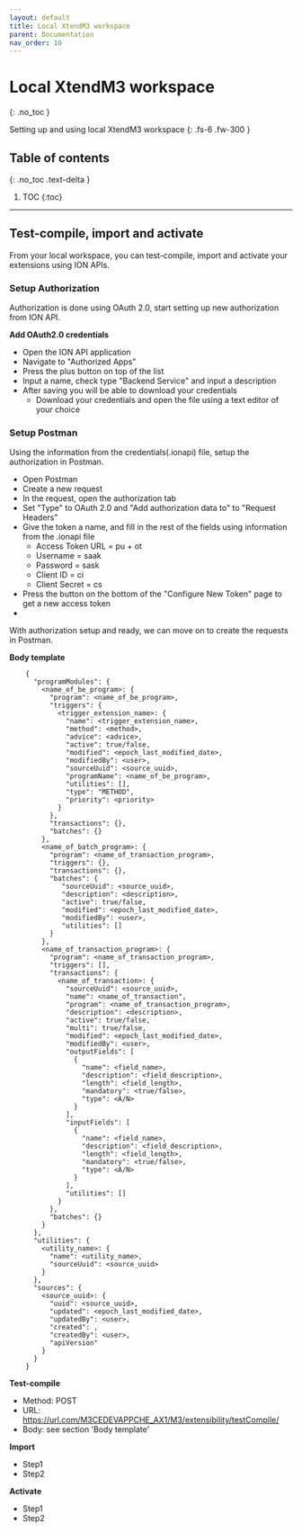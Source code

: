 ```yaml
---
layout: default
title: Local XtendM3 workspace
parent: Documentation
nav_order: 10
---
```


# Local XtendM3 workspace
{: .no_toc }

Setting up and using local XtendM3 workspace
{: .fs-6 .fw-300 }

## Table of contents
{: .no_toc .text-delta }

1. TOC
{:toc}

---

## Test-compile, import and activate
From your local workspace, you can test-compile, import and activate your extensions using ION APIs.

### Setup Authorization
Authorization is done using OAuth 2.0, start setting up new authorization from ION API.

**Add OAuth2.0 credentials**
* Open the ION API application
* Navigate to "Authorized Apps"
* Press the plus button on top of the list
* Input a name, check type "Backend Service" and input a description
* After saving you will be able to download your credentials
  * Download your credentials and open the file using a text editor of your choice

### Setup Postman
Using the information from the credentials(.ionapi) file, setup the authorization in Postman.

* Open Postman
* Create a new request
* In the request, open the authorization tab
* Set "Type" to OAuth 2.0 and "Add authorization data to" to "Request Headers"
* Give the token a name, and fill in the rest of the fields using information from the .ionapi file
  * Access Token URL = pu + ot
  * Username = saak
  * Password = sask
  * Client ID = ci
  * Client Secret = cs
* Press the button on the bottom of the "Configure New Token" page to get a new access token
*

With authorization setup and ready, we can move on to create the requests in Postman.

**Body template**


        {
          "programModules": {
            <name_of_be_program>: {
              "program": <name_of_be_program>,
              "triggers": {
                <trigger_extension_name>: {
                  "name": <trigger_extension_name>,
                  "method": <method>,
                  "advice": <advice>,
                  "active": true/false,
                  "modified": <epoch_last_modified_date>,
                  "modifiedBy": <user>,
                  "sourceUuid": <source_uuid>,
                  "programName": <name_of_be_program>,
                  "utilities": [],
                  "type": "METHOD",
                  "priority": <priority>
                }
              },
              "transactions": {},
              "batches": {}
            },
            <name_of_batch_program>: {
              "program": <name_of_transaction_program>,
              "triggers": {},
              "transactions": {},
              "batches": {
                 "sourceUuid": <source_uuid>,
                 "description": <description>,
                 "active": true/false,
                 "modified": <epoch_last_modified_date>,
                 "modifiedBy": <user>,
                 "utilities": []
              }
            },
            <name_of_transaction_program>: {
              "program": <name_of_transaction_program>,
              "triggers": [],
              "transactions": {
                <name_of_transaction>: {
                  "sourceUuid": <source_uuid>,
                  "name": <name_of_transaction",
                  "program": <name_of_transaction_program>,
                  "description": <description>,
                  "active": true/false,
                  "multi": true/false,
                  "modified": <epoch_last_modified_date>,
                  "modifiedBy": <user>,
                  "outputFields": [
                    {
                      "name": <field_name>,
                      "description": <field_description>,
                      "length": <field_length>,
                      "mandatory": <true/false>,
                      "type": <A/N>
                    }
                  ],
                  "inputFields": [
                    {
                      "name": <field_name>,
                      "description": <field_description>,
                      "length": <field_length>,
                      "mandatory": <true/false>,
                      "type": <A/N>
                    }
                  ],
                  "utilities": []
                }
              },
              "batches": {}
            }
          },
          "utilities": {
            <utility_name>: {
              "name": <utility_name>,
              "sourceUuid": <source_uuid>
            }
          },
          "sources": {
            <source_uuid>: {
              "uuid": <source_uuid>,
              "updated": <epoch_last_modified_date>,
              "updatedBy": <user>,
              "created": ,
              "createdBy": <user>,
              "apiVersion"
            }
          }
        }


**Test-compile**
* Method: POST
* URL: https://url.com/M3CEDEVAPPCHE_AX1/M3/extensibility/testCompile/
* Body: see section 'Body template'

**Import**
* Step1
* Step2

**Activate**
* Step1
* Step2

